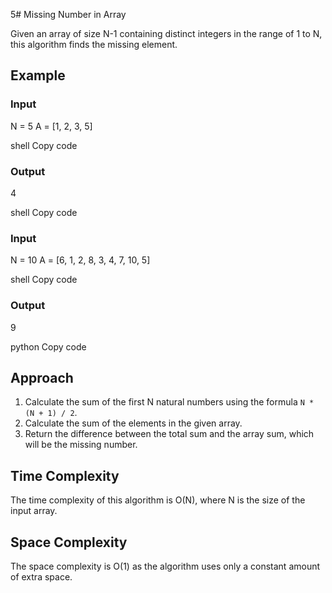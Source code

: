 5# Missing Number in Array

Given an array of size N-1 containing distinct integers in the range of 1 to N, this algorithm finds the missing element.

## Example

### Input

N = 5
A = [1, 2, 3, 5]

shell
Copy code

### Output

4

shell
Copy code

### Input

N = 10
A = [6, 1, 2, 8, 3, 4, 7, 10, 5]

shell
Copy code

### Output

9

python
Copy code

## Approach

1. Calculate the sum of the first N natural numbers using the formula `N * (N + 1) / 2`.
2. Calculate the sum of the elements in the given array.
3. Return the difference between the total sum and the array sum, which will be the missing number.

## Time Complexity

The time complexity of this algorithm is O(N), where N is the size of the input array.

## Space Complexity

The space complexity is O(1) as the algorithm uses only a constant amount of extra space.
